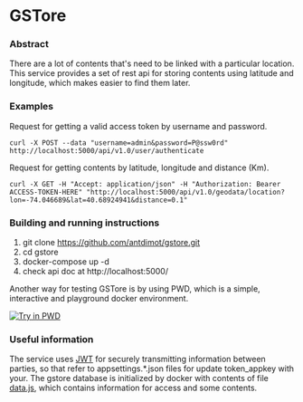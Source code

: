 # GSTore
### Abstract
There are a lot of contents that's need to be linked with a particular location. This service provides a set of rest api for storing contents using latitude and longitude, which makes easier to find them later.

### Examples
Request for getting a valid access token by username and password.

    curl -X POST --data "username=admin&password=P@ssw0rd" http://localhost:5000/api/v1.0/user/authenticate


Request for getting contents by latitude, longitude and distance (Km).

    curl -X GET -H "Accept: application/json" -H "Authorization: Bearer ACCESS-TOKEN-HERE" "http://localhost:5000/api/v1.0/geodata/location?lon=-74.046689&lat=40.68924941&distance=0.1"


### Building and running instructions
1. git clone https://github.com/antdimot/gstore.git
2. cd gstore
3. docker-compose up -d
4. check api doc at http://localhost:5000/

Another way for testing GSTore is by using PWD, which is a simple, interactive and playground docker environment.

[![Try in PWD](https://raw.githubusercontent.com/play-with-docker/stacks/master/assets/images/button.png)](https://labs.play-with-docker.com/?stack=https://raw.githubusercontent.com/antdimot/gstore/master/stack.yml)


### Useful information
The service uses [JWT](https://en.wikipedia.org/wiki/JSON_Web_Token) for securely transmitting information between parties, so that refer to appsettings.*.json files for update token_appkey with your.
The gstore database is initialized by docker with contents of file [data.js](https://raw.githubusercontent.com/antdimot/gstore/master/src/db/data.js), which contains information for access and some contents.
